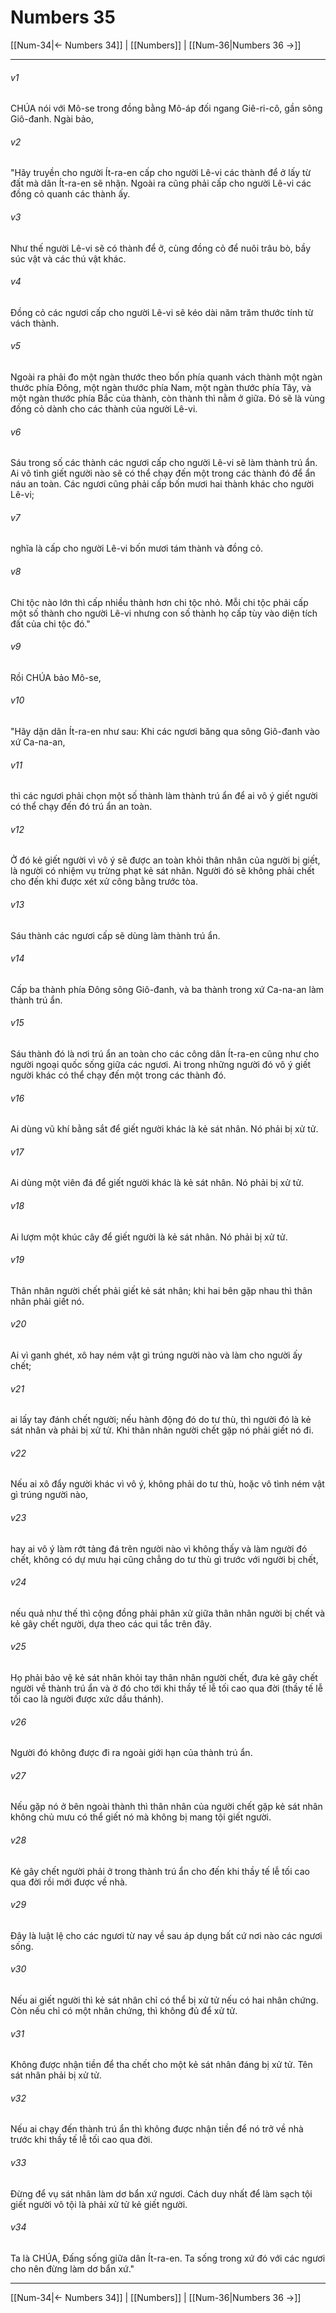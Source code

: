 # Numbers 35

[[Num-34|← Numbers 34]] | [[Numbers]] | [[Num-36|Numbers 36 →]]
***



###### v1 
CHÚA nói với Mô-se trong đồng bằng Mô-áp đối ngang Giê-ri-cô, gần sông Giô-đanh. Ngài bảo, 

###### v2 
"Hãy truyền cho người Ít-ra-en cấp cho người Lê-vi các thành để ở lấy từ đất mà dân Ít-ra-en sẽ nhận. Ngoài ra cũng phải cấp cho người Lê-vi các đồng cỏ quanh các thành ấy. 

###### v3 
Như thế người Lê-vi sẽ có thành để ở, cùng đồng cỏ để nuôi trâu bò, bầy súc vật và các thú vật khác. 

###### v4 
Đồng cỏ các ngươi cấp cho người Lê-vi sẽ kéo dài năm trăm thước tính từ vách thành. 

###### v5 
Ngoài ra phải đo một ngàn thước theo bốn phía quanh vách thành một ngàn thước phía Đông, một ngàn thước phía Nam, một ngàn thước phía Tây, và một ngàn thước phía Bắc của thành, còn thành thì nằm ở giữa. Đó sẽ là vùng đồng cỏ dành cho các thành của người Lê-vi. 

###### v6 
Sáu trong số các thành các ngươi cấp cho người Lê-vi sẽ làm thành trú ẩn. Ai vô tình giết người nào sẽ có thể chạy đến một trong các thành đó để ẩn náu an toàn. Các ngươi cũng phải cấp bốn mươi hai thành khác cho người Lê-vi; 

###### v7 
nghĩa là cấp cho người Lê-vi bốn mươi tám thành và đồng cỏ. 

###### v8 
Chi tộc nào lớn thì cấp nhiều thành hơn chi tộc nhỏ. Mỗi chi tộc phải cấp một số thành cho người Lê-vi nhưng con số thành họ cấp tùy vào diện tích đất của chi tộc đó." 

###### v9 
Rồi CHÚA bảo Mô-se, 

###### v10 
"Hãy dặn dân Ít-ra-en như sau: Khi các ngươi băng qua sông Giô-đanh vào xứ Ca-na-an, 

###### v11 
thì các ngươi phải chọn một số thành làm thành trú ẩn để ai vô ý giết người có thể chạy đến đó trú ẩn an toàn. 

###### v12 
Ở đó kẻ giết người vì vô ý sẽ được an toàn khỏi thân nhân của người bị giết, là người có nhiệm vụ trừng phạt kẻ sát nhân. Người đó sẽ không phải chết cho đến khi được xét xử công bằng trước tòa. 

###### v13 
Sáu thành các ngươi cấp sẽ dùng làm thành trú ẩn. 

###### v14 
Cấp ba thành phía Đông sông Giô-đanh, và ba thành trong xứ Ca-na-an làm thành trú ẩn. 

###### v15 
Sáu thành đó là nơi trú ẩn an toàn cho các công dân Ít-ra-en cũng như cho người ngoại quốc sống giữa các ngươi. Ai trong những người đó vô ý giết người khác có thể chạy đến một trong các thành đó. 

###### v16 
Ai dùng vũ khí bằng sắt để giết người khác là kẻ sát nhân. Nó phải bị xử tử. 

###### v17 
Ai dùng một viên đá để giết người khác là kẻ sát nhân. Nó phải bị xử tử. 

###### v18 
Ai lượm một khúc cây để giết người là kẻ sát nhân. Nó phải bị xử tử. 

###### v19 
Thân nhân người chết phải giết kẻ sát nhân; khi hai bên gặp nhau thì thân nhân phải giết nó. 

###### v20 
Ai vì ganh ghét, xô hay ném vật gì trúng người nào và làm cho người ấy chết; 

###### v21 
ai lấy tay đánh chết người; nếu hành động đó do tư thù, thì người đó là kẻ sát nhân và phải bị xử tử. Khi thân nhân người chết gặp nó phải giết nó đi. 

###### v22 
Nếu ai xô đẩy người khác vì vô ý, không phải do tư thù, hoặc vô tình ném vật gì trúng người nào, 

###### v23 
hay ai vô ý làm rớt tảng đá trên người nào vì không thấy và làm người đó chết, không có dự mưu hại cũng chẳng do tư thù gì trước với người bị chết, 

###### v24 
nếu quả như thế thì cộng đồng phải phân xử giữa thân nhân người bị chết và kẻ gây chết người, dựa theo các qui tắc trên đây. 

###### v25 
Họ phải bảo vệ kẻ sát nhân khỏi tay thân nhân người chết, đưa kẻ gây chết người về thành trú ẩn và ở đó cho tới khi thầy tế lễ tối cao qua đời (thầy tế lễ tối cao là người được xức dầu thánh). 

###### v26 
Người đó không được đi ra ngoài giới hạn của thành trú ẩn. 

###### v27 
Nếu gặp nó ở bên ngoài thành thì thân nhân của người chết gặp kẻ sát nhân không chủ mưu có thể giết nó mà không bị mang tội giết người. 

###### v28 
Kẻ gây chết người phải ở trong thành trú ẩn cho đến khi thầy tế lễ tối cao qua đời rồi mới được về nhà. 

###### v29 
Đây là luật lệ cho các ngươi từ nay về sau áp dụng bất cứ nơi nào các ngươi sống. 

###### v30 
Nếu ai giết người thì kẻ sát nhân chỉ có thể bị xử tử nếu có hai nhân chứng. Còn nếu chỉ có một nhân chứng, thì không đủ để xử tử. 

###### v31 
Không được nhận tiền để tha chết cho một kẻ sát nhân đáng bị xử tử. Tên sát nhân phải bị xử tử. 

###### v32 
Nếu ai chạy đến thành trú ẩn thì không được nhận tiền để nó trở về nhà trước khi thầy tế lễ tối cao qua đời. 

###### v33 
Đừng để vụ sát nhân làm dơ bẩn xứ ngươi. Cách duy nhất để làm sạch tội giết người vô tội là phải xử tử kẻ giết người. 

###### v34 
Ta là CHÚA, Đấng sống giữa dân Ít-ra-en. Ta sống trong xứ đó với các ngươi cho nên đừng làm dơ bẩn xứ."

***
[[Num-34|← Numbers 34]] | [[Numbers]] | [[Num-36|Numbers 36 →]]
